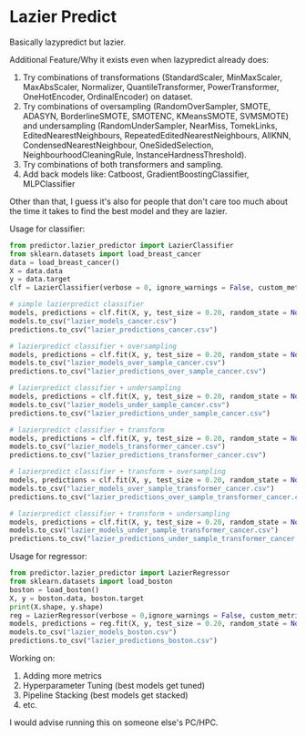 # Lazier Predict

Basically lazypredict but lazier.

Additional Feature/Why it exists even when lazypredict already does:
1. Try combinations of transformations (StandardScaler, MinMaxScaler, MaxAbsScaler, Normalizer, QuantileTransformer, PowerTransformer, OneHotEncoder, OrdinalEncoder) on dataset. 
2. Try combinations of oversampling (RandomOverSampler, SMOTE, ADASYN, BorderlineSMOTE, SMOTENC, KMeansSMOTE, SVMSMOTE) and undersampling (RandomUnderSampler, NearMiss, TomekLinks, EditedNearestNeighbours, RepeatedEditedNearestNeighbours, AllKNN, CondensedNearestNeighbour, OneSidedSelection, NeighbourhoodCleaningRule, InstanceHardnessThreshold).
3. Try combinations of both transformers and sampling.
4. Add back models like: Catboost, GradientBoostingClassifier, MLPClassifier

Other than that, I guess it's also for people that don't care too much about the time it takes to find the best model and they are lazier.

Usage for classifier:
```python
from predictor.lazier_predictor import LazierClassifier
from sklearn.datasets import load_breast_cancer
data = load_breast_cancer()
X = data.data
y = data.target
clf = LazierClassifier(verbose = 0, ignore_warnings = False, custom_metric = None)

# simple lazierpredict classifier
models, predictions = clf.fit(X, y, test_size = 0.20, random_state = None, shuffle = True, stratify = True)
models.to_csv("lazier_models_cancer.csv")
predictions.to_csv("lazier_predictions_cancer.csv")

# lazierpredict classifier + oversampling
models, predictions = clf.fit(X, y, test_size = 0.20, random_state = None, shuffle = True, stratify = True, sampling_method = "over_sample")
models.to_csv("lazier_models_over_sample_cancer.csv")
predictions.to_csv("lazier_predictions_over_sample_cancer.csv")

# lazierpredict classifier + undersampling
models, predictions = clf.fit(X, y, test_size = 0.20, random_state = None, shuffle = True, stratify = True, sampling_method = "under_sample")
models.to_csv("lazier_models_under_sample_cancer.csv")
predictions.to_csv("lazier_predictions_under_sample_cancer.csv")

# lazierpredict classifier + transform
models, predictions = clf.fit(X, y, test_size = 0.20, random_state = None, shuffle = True, stratify = True, transformer_method = "all")
models.to_csv("lazier_models_transformer_cancer.csv")
predictions.to_csv("lazier_predictions_transformer_cancer.csv")

# lazierpredict classifier + transform + oversampling
models, predictions = clf.fit(X, y, test_size = 0.20, random_state = None, shuffle = True, stratify = True, sampling_method = "over_sample", transformer_method = "all")
models.to_csv("lazier_models_over_sample_transformer_cancer.csv")
predictions.to_csv("lazier_predictions_over_sample_transformer_cancer.csv")

# lazierpredict classifier + transform + undersampling
models, predictions = clf.fit(X, y, test_size = 0.20, random_state = None, shuffle = True, stratify = True, sampling_method = "under_sample", transformer_method = "all")
models.to_csv("lazier_models_under_sample_transformer_cancer.csv")
predictions.to_csv("lazier_predictions_under_sample_transformer_cancer.csv")
```

Usage for regressor:
```python
from predictor.lazier_predictor import LazierRegressor
from sklearn.datasets import load_boston
boston = load_boston()
X, y = boston.data, boston.target
print(X.shape, y.shape)
reg = LazierRegressor(verbose = 0,ignore_warnings = False, custom_metric = None)
models, predictions = reg.fit(X, y, test_size = 0.20, random_state = None, shuffle = True, transformer_method = "all")
models.to_csv("lazier_models_boston.csv")
predictions.to_csv("lazier_predictions_boston.csv")
```

Working on:
1. Adding more metrics
3. Hyperparameter Tuning (best models get tuned)
4. Pipeline Stacking (best models get stacked)
5. etc.

I would advise running this on someone else's PC/HPC.
